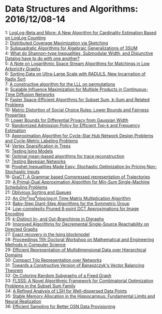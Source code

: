 # Data Structures and Algorithms: 2016/12/08-14  
1: [LogLog-Beta and More: A New Algorithm for Cardinality Estimation Based  on LogLog Counting](https://doi.org/10.48550/arXiv.1612.02284)  
2: [Distributed Coverage Maximization via Sketching](https://doi.org/10.48550/arXiv.1612.02327)  
3: [Subquadratic Algorithms for Algebraic Generalizations of 3SUM](https://doi.org/10.48550/arXiv.1612.02384)  
4: [What do Shannon-type Inequalities, Submodular Width, and Disjunctive  Datalog have to do with one another?](https://doi.org/10.48550/arXiv.1612.02503)  
5: [A Note on Logarithmic Space Stream Algorithms for Matchings in Low  Arboricity Graphs](https://doi.org/10.48550/arXiv.1612.02531)  
6: [Sorting Data on Ultra-Large Scale with RADULS. New Incarnation of Radix  Sort](https://doi.org/10.48550/arXiv.1612.02557)  
7: [A constructive algorithm for the LLL on permutations](https://doi.org/10.48550/arXiv.1612.02663)  
8: [Scalable Influence Maximization for Multiple Products in Continuous-Time  Diffusion Networks](https://doi.org/10.48550/arXiv.1612.02712)  
9: [Faster Space-Efficient Algorithms for Subset Sum, k-Sum and Related  Problems](https://doi.org/10.48550/arXiv.1612.02788)  
10: [Metric Distortion of Social Choice Rules: Lower Bounds and Fairness  Properties](https://doi.org/10.48550/arXiv.1612.02912)  
11: [Lower Bounds for Differential Privacy from Gaussian Width](https://doi.org/10.48550/arXiv.1612.02914)  
12: [Randomized Admission Policy for Efficient Top-k and Frequency Estimation](https://doi.org/10.48550/arXiv.1612.02962)  
13: [Approximation Algorithm for Cycle-Star Hub Network Design Problems and  Cycle-Metric Labeling Problems](https://doi.org/10.48550/arXiv.1612.02990)  
14: [Vertex Sparsification in Trees](https://doi.org/10.48550/arXiv.1612.03017)  
15: [Testing Ising Models](https://doi.org/10.48550/arXiv.1612.03147)  
16: [Optimal mean-based algorithms for trace reconstruction](https://doi.org/10.48550/arXiv.1612.03148)  
17: [Testing Bayesian Networks](https://doi.org/10.48550/arXiv.1612.03156)  
18: [Prophet Inequalities Made Easy: Stochastic Optimization by Pricing  Non-Stochastic Inputs](https://doi.org/10.48550/arXiv.1612.03161)  
19: [GraCT: A Grammar based Compressed representation of Trajectories](https://doi.org/10.48550/arXiv.1612.03308)  
20: [A Primal-Dual Approximation Algorithm for Min-Sum Single-Machine  Scheduling Problems](https://doi.org/10.48550/arXiv.1612.03339)  
21: [Oblivious Sorting and Queues](https://doi.org/10.48550/arXiv.1612.03343)  
22: [An $O(n^2\log^4 n \log \log n)$ Time Matrix Multiplication Algorithm](https://doi.org/10.48550/arXiv.1612.04208)  
23: [Baby-Step Giant-Step Algorithms for the Symmetric Group](https://doi.org/10.48550/arXiv.1612.03456)  
24: [Low-complexity Pruned 8-point DCT Approximations for Image Encoding](https://doi.org/10.48550/arXiv.1612.03461)  
25: [$k$-Distinct In- and Out-Branchings in Digraphs](https://doi.org/10.48550/arXiv.1612.03607)  
26: [Improved Algorithms for Decremental Single-Source Reachability on  Directed Graphs](https://doi.org/10.48550/arXiv.1612.03856)  
27: [Exact recovery in the Ising blockmodel](https://doi.org/10.48550/arXiv.1612.03880)  
28: [Proceedings 11th Doctoral Workshop on Mathematical and Engineering  Methods in Computer Science](https://doi.org/10.48550/arXiv.1612.04037)  
29: [Efficient Representation of Multidimensional Data over Hierarchical  Domains](https://doi.org/10.48550/arXiv.1612.04094)  
30: [Compact Trip Representation over Networks](https://doi.org/10.48550/arXiv.1612.04209)  
31: [Towards a Constructive Version of Banaszczyk's Vector Balancing Theorem](https://doi.org/10.48550/arXiv.1612.04304)  
32: [On Coloring Random Subgraphs of a Fixed Graph](https://doi.org/10.48550/arXiv.1612.04319)  
33: [FLSSS: A Novel Algorithmic Framework for Combinatorial Optimization  Problems in the Subset Sum Family](https://doi.org/10.48550/arXiv.1612.04484)  
34: [A Refined Analysis of LSH for Well-dispersed Data Points](https://doi.org/10.48550/arXiv.1612.04571)  
35: [Stable Memory Allocation in the Hippocampus: Fundamental Limits and  Neural Realization](https://doi.org/10.48550/arXiv.1612.04659)  
36: [Efficient Sampling for Better OSN Data Provisioning](https://doi.org/10.48550/arXiv.1612.04666)  